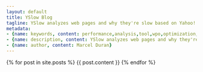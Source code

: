 ```yaml
---
layout: default
title: YSlow Blog
tagline: YSlow analyzes web pages and why they're slow based on Yahoo!'s rules for high performance web sites
metadata:
- {name: keywords, content: performance,analysis,tool,wpo,optimization,speed,fast}
- {name: description, content: YSlow analyzes web pages and why they're slow based on Yahoo!'s rules for high performance web sites}
- {name: author, content: Marcel Duran}
---
```

{% for post in site.posts %}
{{ post.content }}
{% endfor %}
